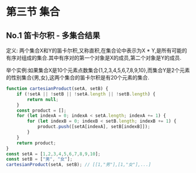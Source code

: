 # 第三节 集合

## No.1 笛卡尔积 - 多集合结果

定义: 两个集合X和Y的笛卡尔积,又称直积,在集合论中表示为X * Y,是所有可能的有序对组成的集合.其中有序对的第一个对象是X的成员,第二个对象是Y的成员.

举个实例:如果集合X是10个元素点数集合{1,2,3,4,5,6,7,8,9,10},而集合Y是2个元素的性别集合{男,女},这两个集合的笛卡尔积是有20个元素的集合.

```js
function cartesianProduct(setA, setB) {
    if (!setA || !setB || !setA.length || !setB.length) {
        return null;
    }
    const product = [];
    for (let indexA = 0; indexA < setA.length; indexA += 1) {
        for (let indexB = 0; indexB < setB.length; indexB += 1) {
            product.push([setA[indexA], setB[indexB]]);
        }
    }
    return product;
}
const setA = [1,2,3,4,5,6,7,8,9,10];
const setB = ["男", "女"];
cartesianProduct(setA, setB); // [[1,"男"],[1,"女"],...]
```
